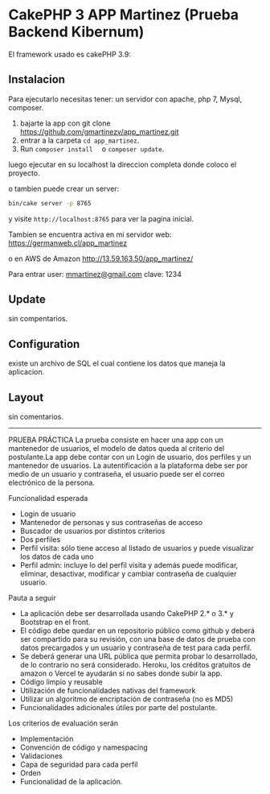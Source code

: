 # CakePHP 3 APP Martinez (Prueba Backend Kibernum)





El framework usado es cakePHP 3.9: 

## Instalacion

Para ejecutarlo necesitas tener: un servidor con apache, php 7, Mysql, composer.

1. bajarte la app con git clone https://github.com/gmartinezv/app_martinez.git
2. entrar a la carpeta `cd app_martinez`.
3. Run `composer install  `  o `composer update`.

 luego ejecutar en su localhost la direccion completa donde coloco el proyecto.

o tambien puede crear un server:
```bash
bin/cake server -p 8765
```

y visite `http://localhost:8765` para ver la pagina inicial.

Tambien se encuentra activa en mi servidor web:  https://germanweb.cl/app_martinez

o en AWS de Amazon http://13.59.163.50/app_martinez/ 

Para entrar user: mmartinez@gmail.com
           clave: 1234

## Update

sin compentarios.


## Configuration

existe un archivo de SQL el cual contiene los datos que maneja la aplicacion. 

## Layout

sin comentarios.
___________________________________________________________________
PRUEBA PRÁCTICA
La prueba consiste en hacer una app con un mantenedor de usuarios, el modelo de datos
queda al criterio del postulante.La app debe contar con un Login de usuario, dos perfiles y un
mantenedor de usuarios.
La autentificación a la plataforma debe ser por medio de un usuario y contraseña, el usuario
puede ser el correo electrónico de la persona.

Funcionalidad esperada
- Login de usuario
- Mantenedor de personas y sus contraseñas de acceso
- Buscador de usuarios por distintos criterios
- Dos perfiles
- Perfil visita: sólo tiene acceso al listado de usuarios y puede visualizar los datos
de cada uno
- Perfil admin: incluye lo del perfil visita y además puede modificar, eliminar,
desactivar, modificar y cambiar contraseña de cualquier usuario.


Pauta a seguir
- La aplicación debe ser desarrollada usando CakePHP 2.* o 3.* y Bootstrap en el front.
- El código debe quedar en un repositorio público como github y deberá ser compartido
para su revisión, con una base de datos de prueba con datos precargados y un usuario
y contraseña de test para cada perfil.
- Se deberá generar una URL pública que permita probar lo desarrollado, de lo contrario
no será considerado. Heroku, los créditos gratuitos de amazon o Vercel te ayudarán si
no sabes donde subir la app.
- Código limpio y reusable
- Utilización de funcionalidades nativas del framework
- Utilizar un algoritmo de encriptación de contraseña (no es MD5)
- Funcionalidades adicionales útiles por parte del postulante.

Los criterios de evaluación serán
- Implementación
- Convención de código y namespacing
- Validaciones
- Capa de seguridad para cada perfil
- Orden
- Funcionalidad de la aplicación.

